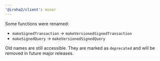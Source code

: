 ```yaml
---
'@iroha2/client': minor
---
```


Some functions were renamed:

- `makeSignedTransaction` → `makeVersionedSignedTransaction`
- `makeSignedQuery` → `makeVersionedSignedQuery`

Old names are still accessible. They are marked as `deprecated` and will be removed in future major releases.
